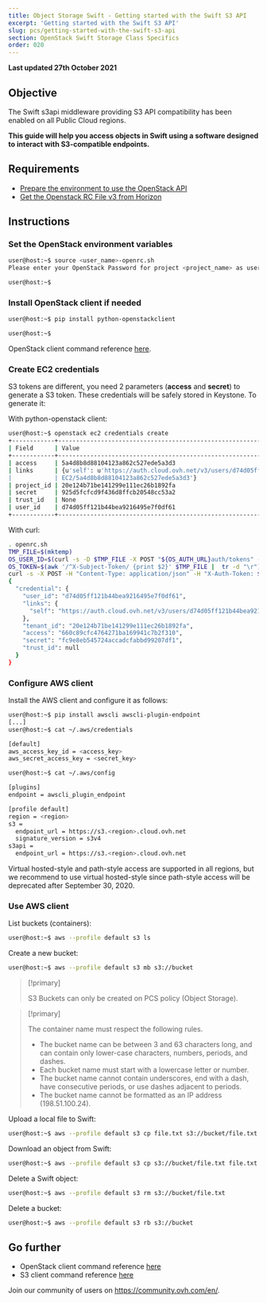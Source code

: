 ```yaml
---
title: Object Storage Swift - Getting started with the Swift S3 API
excerpt: 'Getting started with the Swift S3 API'
slug: pcs/getting-started-with-the-swift-s3-api
section: OpenStack Swift Storage Class Specifics
order: 020
---
```


**Last updated 27th October 2021**

## Objective

The Swift s3api middleware providing S3 API compatibility has been enabled on all Public Cloud regions.

**This guide will help you access objects in Swift using a software designed to interact with S3-compatible endpoints.**


## Requirements

- [Prepare the environment to use the OpenStack API](https://docs.ovh.com/ie/en/storage/public-cloud/prepare_the_environment_for_using_the_openstack_api)
- [Get the Openstack RC File v3 from Horizon](https://docs.ovh.com/ie/en/storage/public-cloud/set-openstack-environment-variables)

## Instructions

### Set the OpenStack environment variables

```bash
user@host:~$ source <user_name>-openrc.sh
Please enter your OpenStack Password for project <project_name> as user <user_name>:

user@host:~$
```

### Install OpenStack client if needed

```bash
user@host:~$ pip install python-openstackclient

user@host:~$
```

OpenStack client command reference [here](https://docs.openstack.org/python-openstackclient/latest/).

### Create EC2 credentials

S3 tokens are different, you need 2 parameters (**access** and **secret**) to generate a S3 token.
These credentials will be safely stored in Keystone. To generate it:

With python-openstack client:

```bash
user@host:~$ openstack ec2 credentials create
+------------+----------------------------------------------------------------------------------------------------------------------------+
| Field      | Value                                                                                                                      |
+------------+----------------------------------------------------------------------------------------------------------------------------+
| access     | 5a4d8b8d88104123a862c527ede5a3d3                                                                                           |
| links      | {u'self': u'https://auth.cloud.ovh.net/v3/users/d74d05ff121b44bea9216495e7f0df61/credentials/OS-                     |
|            | EC2/5a4d8b8d88104123a862c527ede5a3d3'}                                                                                     |
| project_id | 20e124b71be141299e111ec26b1892fa                                                                                           |
| secret     | 925d5fcfcd9f436d8ffcb20548cc53a2                                                                                           |
| trust_id   | None                                                                                                                       |
| user_id    | d74d05ff121b44bea9216495e7f0df61                                                                                           |
+------------+----------------------------------------------------------------------------------------------------------------------------+
```

With curl:

```bash
. openrc.sh
TMP_FILE=$(mktemp)
OS_USER_ID=$(curl -s -D $TMP_FILE -X POST "${OS_AUTH_URL}auth/tokens" -H "Content-Type: application/json" -d '{"auth":{"identity":{"methods":["password"],"password":{"user":{"name":"'$OS_USERNAME'","domain":{"id":"default"},"password":"'$OS_PASSWORD'"}}},"scope":{"project":{ "id":"'$OS_TENANT_ID'","domain":{"id":"default"}}}}}' | jq -r '.["token"]["user"]["id"]')
OS_TOKEN=$(awk '/^X-Subject-Token/ {print $2}' $TMP_FILE |  tr -d "\r")
curl -s -X POST -H "Content-Type: application/json" -H "X-Auth-Token: $OS_TOKEN" -d '{"tenant_id": "'$OS_TENANT_ID'"}' "${OS_AUTH_URL}users/${OS_USER_ID}/credentials/OS-EC2" | jq .
{
  "credential": {
    "user_id": "d74d05ff121b44bea9216495e7f0df61",
    "links": {
      "self": "https://auth.cloud.ovh.net/v3/users/d74d05ff121b44bea9216495e7f0df61/credentials/OS-EC2/660c89cfc4764271ba169941c7b2f310"
    },
    "tenant_id": "20e124b71be141299e111ec26b1892fa",
    "access": "660c89cfc4764271ba169941c7b2f310",
    "secret": "fc9e8eb545724accadcfabbd99207df1",
    "trust_id": null
  }
}
```

### Configure AWS client

Install the AWS client and configure it as follows:

```bash
user@host:~$ pip install awscli awscli-plugin-endpoint
[...]
user@host:~$ cat ~/.aws/credentials

[default]
aws_access_key_id = <access_key>
aws_secret_access_key = <secret_key>

user@host:~$ cat ~/.aws/config

[plugins]
endpoint = awscli_plugin_endpoint

[profile default]
region = <region>
s3 =
  endpoint_url = https://s3.<region>.cloud.ovh.net
  signature_version = s3v4
s3api =
  endpoint_url = https://s3.<region>.cloud.ovh.net
```

Virtual hosted-style and path-style access are supported in all regions, but we recommend to use virtual hosted-style since path-style access will be deprecated after September 30, 2020.

### Use AWS client

List buckets (containers):

```bash
user@host:~$ aws --profile default s3 ls
```

Create a new bucket:

```bash
user@host:~$ aws --profile default s3 mb s3://bucket
```

> [!primary]
>
> S3 Buckets can only be created on PCS policy (Object Storage).
>

> [!primary]
>
> The container name must respect the following rules.
>
> - The bucket name can be between 3 and 63 characters long, and can contain only lower-case characters, numbers, periods, and dashes.  
> - Each bucket name must start with a lowercase letter or number.  
> - The bucket name cannot contain underscores, end with a dash, have consecutive periods, or use dashes adjacent to periods.  
> - The bucket name cannot be formatted as an IP address (198.51.100.24).  
>

Upload a local file to Swift:

```bash
user@host:~$ aws --profile default s3 cp file.txt s3://bucket/file.txt
```

Download an object from Swift:

```bash
user@host:~$ aws --profile default s3 cp s3://bucket/file.txt file.txt
```

Delete a Swift object:

```bash
user@host:~$ aws --profile default s3 rm s3://bucket/file.txt
```

Delete a bucket:

```bash
user@host:~$ aws --profile default s3 rb s3://bucket
```

## Go further

- OpenStack client command reference [here](https://docs.openstack.org/python-openstackclient/latest/)
- S3 client command reference [here](https://docs.aws.amazon.com/cli/latest/reference/s3/index.html)

Join our community of users on <https://community.ovh.com/en/>.

